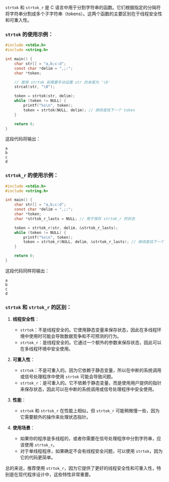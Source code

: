 `strtok` 和 `strtok_r` 是 C 语言中用于分割字符串的函数。它们根据指定的分隔符将字符串分割成多个子字符串（tokens）。这两个函数的主要区别在于线程安全性和可重入性。

### `strtok` 的使用示例：

```c
#include <stdio.h>
#include <string.h>

int main() {
    char str[] = "a,b;c:d";
    const char *delim = ",;:";
    char *token;

    // 使用 strtok 前需要手动设置 str 的末尾为 '\0'
    strcat(str, "\0");

    token = strtok(str, delim);
    while (token != NULL) {
        printf("%s\n", token);
        token = strtok(NULL, delim); // 继续查找下一个 token
    }

    return 0;
}
```

这段代码将输出：
```
a
b
c
d
```

### `strtok_r` 的使用示例：

```c
#include <stdio.h>
#include <string.h>

int main() {
    char str[] = "a,b;c:d";
    const char *delim = ",;:";
    char *token;
    char *strtok_r_lasts = NULL; // 用于保存 strtok_r 的状态

    token = strtok_r(str, delim, &strtok_r_lasts);
    while (token != NULL) {
        printf("%s\n", token);
        token = strtok_r(NULL, delim, &strtok_r_lasts); // 继续查找下一个 token
    }

    return 0;
}
```

这段代码同样将输出：
```
a
b
c
d
```

### `strtok` 和 `strtok_r` 的区别：

1. **线程安全性**：
   - `strtok`：不是线程安全的。它使用静态变量来保存状态，因此在多线程环境中使用时可能会导致数据竞争和不可预测的行为。
   - `strtok_r`：是线程安全的。它通过一个额外的参数来保存状态，因此可以在多线程环境中安全使用。

2. **可重入性**：
   - `strtok`：不是可重入的。因为它依赖于静态变量，所以在中断的系统调用或信号处理程序中使用 `strtok` 可能会导致问题。
   - `strtok_r`：是可重入的。它不依赖于静态变量，而是使用用户提供的指针来保存状态，因此可以在中断的系统调用或信号处理程序中安全使用。

3. **性能**：
   - `strtok` 和 `strtok_r` 在性能上相似，但 `strtok_r` 可能稍微慢一些，因为它需要额外的操作来处理状态指针。

4. **使用场景**：
   - 如果你的程序是多线程的，或者你需要在信号处理程序中分割字符串，应该使用 `strtok_r`。
   - 对于单线程程序，如果确定不会有线程安全问题，可以使用 `strtok`，因为它的代码更简单。

总的来说，推荐使用 `strtok_r`，因为它提供了更好的线程安全性和可重入性，特别是在现代程序设计中，这些特性非常重要。
